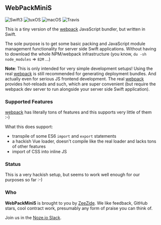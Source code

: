 ## WebPackMiniS

![Swift3](https://img.shields.io/badge/swift-3-blue.svg)
![tuxOS](https://img.shields.io/badge/os-tuxOS-green.svg?style=flat)
![macOS](https://img.shields.io/badge/os-macOS-green.svg?style=flat)
![Travis](https://travis-ci.org/AlwaysRightInstitute/WebPackMiniS.svg?branch=develop)

This is a tiny version of the
[webpack](https://webpack.js.org/)
JavaScript bundler, but written in Swift.

The sole purpose is to get some basic packing and JavaScript
module management functionality for server side Swift 
applications.
Without having to download the whole NPM/webpack infrastructure
(you know, `du -sh node_modules` => `82M` ...)

**Note**: This is only intended for very simple development setups!
Using the real
[webpack](https://webpack.js.org/)
is still recommended for generating deployment bundles.
And actually even for serious JS frontend development. The real
[webpack](https://webpack.js.org/)
provides hot-reloads and such, which are super convenient
(but require the webpack dev server to run alongside your
 server side Swift application).
 
### Supported Features

[webpack](https://webpack.js.org/) has literally tons of features and this
supports very little of them :-)

What this does support:

- transpile of some ES6 `import` and `export` statements
- a hackish Vue loader, doesn't compile like the real loader and lacks
  tons of other features
- import of CSS into inline JS


### Status

This is a very hackish setup, but seems to work well enough
for our purposes so far :-)

### Who

**WebPackMiniS** is brought to you by
[ZeeZide](http://zeezide.de).
We like feedback, GitHub stars, cool contract work,
presumably any form of praise you can think of.

Join us in the [Noze.io Slack](http://slack.noze.io).
